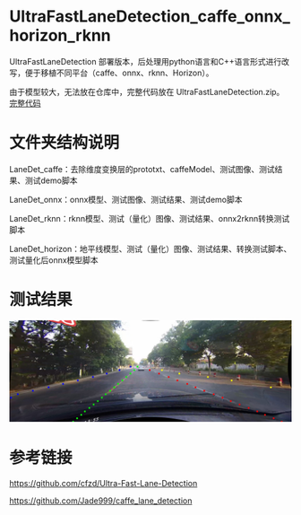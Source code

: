 # UltraFastLaneDetection_caffe_onnx_horizon_rknn 

UltraFastLaneDetection 部署版本，后处理用python语言和C++语言形式进行改写，便于移植不同平台（caffe、onnx、rknn、Horizon）。

由于模型较大，无法放在仓库中，完整代码放在 UltraFastLaneDetection.zip。[完整代码](https://github.com/cqu20160901/Ultra-Fast-Lane-Detection_caffe_onnx_horizon_rknn/releases/download/v1.0.0/UltraFastLaneDetection.zip)

# 文件夹结构说明
LaneDet_caffe：去除维度变换层的prototxt、caffeModel、测试图像、测试结果、测试demo脚本

LaneDet_onnx：onnx模型、测试图像、测试结果、测试demo脚本

LaneDet_rknn：rknn模型、测试（量化）图像、测试结果、onnx2rknn转换测试脚本

LaneDet_horizon：地平线模型、测试（量化）图像、测试结果、转换测试脚本、测试量化后onnx模型脚本

# 测试结果

![image](https://github.com/cqu20160901/Ultra-Fast-Lane-Detection_caffe_onnx_horizon_rknn/blob/main/LaneDet_caffe/test_result_caffe_zq.jpg)

# 参考链接
https://github.com/cfzd/Ultra-Fast-Lane-Detection

https://github.com/Jade999/caffe_lane_detection
